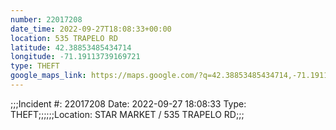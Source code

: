 ```yaml
---
number: 22017208
date_time: 2022-09-27T18:08:33+00:00
location: 535 TRAPELO RD
latitude: 42.38853485434714
longitude: -71.19113739169721
type: THEFT
google_maps_link: https://maps.google.com/?q=42.38853485434714,-71.19113739169721
---
```


;;;Incident #: 22017208  Date: 2022-09-27 18:08:33   Type: THEFT;;;;;;Location: STAR MARKET / 535 TRAPELO RD;;;
